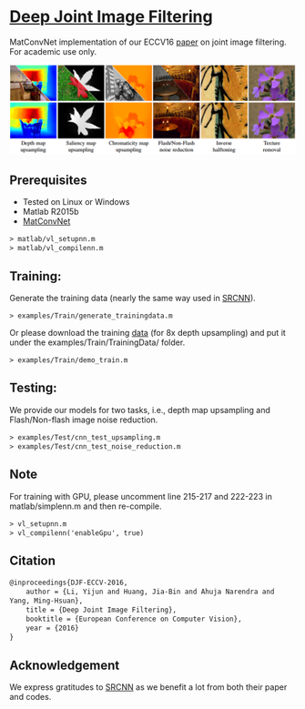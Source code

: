 # [Deep Joint Image Filtering](https://sites.google.com/site/yijunlimaverick/deepjointfilter)

MatConvNet implementation of our ECCV16 [paper](https://drive.google.com/file/d/0B8_MZ8a8aoSeSVZRNVB1TkYtbFU/view) on joint image filtering. For academic use only. 

<img src='figs/teaser.png' width=800>

## Prerequisites

- Tested on Linux or Windows
- Matlab R2015b
- [MatConvNet](http://www.vlfeat.org/matconvnet)

```
> matlab/vl_setupnn.m
> matlab/vl_compilenn.m
```


## Training:

Generate the training data (nearly the same way used in [SRCNN](http://mmlab.ie.cuhk.edu.hk/projects/SRCNN.html)).

```
> examples/Train/generate_trainingdata.m
```

Or please download the training [data](https://drive.google.com/open?id=0B8_MZ8a8aoSeMm42TTJzc25MSGM) (for 8x depth upsampling) and put it under the examples/Train/TrainingData/ folder.


```
> examples/Train/demo_train.m
```

## Testing:

We provide our models for two tasks, i.e., depth map upsampling and Flash/Non-flash image noise reduction.

```
> examples/Test/cnn_test_upsampling.m
> examples/Test/cnn_test_noise_reduction.m
```

## Note

For training with GPU, please uncomment line 215-217 and 222-223 in matlab/simplenn.m and then re-compile.

```
> vl_setupnn.m
> vl_compilenn('enableGpu', true)
```

## Citation

```
@inproceedings{DJF-ECCV-2016,
    author = {Li, Yijun and Huang, Jia-Bin and Ahuja Narendra and Yang, Ming-Hsuan},
    title = {Deep Joint Image Filtering},
    booktitle = {European Conference on Computer Vision},
    year = {2016}
}
```

## Acknowledgement

We express gratitudes to [SRCNN](http://mmlab.ie.cuhk.edu.hk/projects/SRCNN.html) as we benefit a lot from both their paper and codes.
